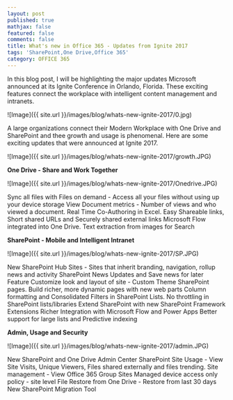 ```yaml
---
layout: post
published: true
mathjax: false
featured: false
comments: false
title: What's new in Office 365 - Updates from Ignite 2017
tags: 'SharePoint,One Drive,Office 365'
category: OFFICE 365
---
```


In this blog post, I will be highlighting the major updates Microsoft announced at its Ignite Conference in Orlando, Florida. These exciting features connect the workplace with intelligent content management and intranets.

![Image]({{ site.url }}/images/blog/whats-new-ignite-2017/0.jpg)

A large organizations connect their Modern Workplace with One Drive and SharePoint and thee growth and usage is phenomenal. Here are some exciting updates that were announced at Ignite 2017.

![Image]({{ site.url }}/images/blog/whats-new-ignite-2017/growth.JPG)


**One Drive - Share and Work Together**

![Image]({{ site.url }}/images/blog/whats-new-ignite-2017/Onedrive.JPG)

Sync all files with Files on demand - Access all your files without using up your device storage
View Document metrics - Number of views and who viewed a document.
Real Time Co-Authoring in Excel.
Easy Shareable links, Short shared URLs and Securely shared external links
Microsoft Flow integrated into One Drive.
Text extraction from images for Search


**SharePoint - Mobile and Intelligent Intranet**

![Image]({{ site.url }}/images/blog/whats-new-ignite-2017/SP.JPG)

New SharePoint Hub Sites - Sites that inherit branding, navigation, rollup news and activity
SharePoint News Updates and Save news for later Feature
Customize look and layout of site - Custom Theme SharePoint pages.
Build richer, more dynamic pages with new web parts
Column formatting and Consolidated Filters in SharePoint Lists.
No throttling in SharePoint lists/libraries
Extend SharePoint with new SharePoint Framework Extensions
Richer Integration with Microsoft Flow and Power Apps
Better support for large lists and Predictive indexing


**Admin, Usage and Security**

![Image]({{ site.url }}/images/blog/whats-new-ignite-2017/admin.JPG)

New SharePoint and One Drive Admin Center
SharePoint Site Usage - View Site Visits, Unique Viewers, Files shared externally and files trending.
Site management - View Office 365 Group Sites
Managed device access only policy - site level
File Restore from One Drive - Restore from last 30 days
New SharePoint Migration Tool
